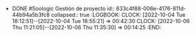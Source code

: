 - DONE #Soologic Gestión de proyecto
  id:: 633c4f88-006e-4176-811d-44b94a5b3fc8
  collapsed:: true
  :LOGBOOK:
  CLOCK: [2022-10-04 Tue 18:12:51]--[2022-10-04 Tue 18:55:21] =>  00:42:30
  CLOCK: [2022-10-06 Thu 11:21:05]--[2022-10-06 Thu 11:35:30] =>  00:14:25
  :END:
